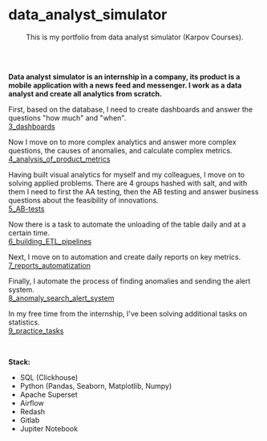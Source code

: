 # data_analyst_simulator

<div align="center">
  
This is my portfolio from data analyst simulator (Karpov Courses).
  
</div>
<br>
<br>

**Data analyst simulator is an internship in a company, its product is a mobile application with a news feed and messenger. I work as a data analyst and create all analytics from scratch.**


First, based on the database, I need to create dashboards and answer the questions "how much" and "when".
<br>
[3_dashboards](https://github.com/artem-maslov/data_analyst_simulator_KC/tree/main/3_dashboards)


Now I move on to more complex analytics and answer more complex questions, the causes of anomalies, and calculate complex metrics. 
<br>
[4_analysis_of_product_metrics](https://github.com/artem-maslov/data_analyst_simulator_KC/tree/main/4_analysis_of_product_metrics)

Having built visual analytics for myself and my colleagues, I move on to solving applied problems. There are 4 groups hashed with salt, and with them I need to first the AA testing, then the AB testing and answer business questions about the feasibility of innovations.
<br>
[5_AB-tests](https://github.com/artem-maslov/data_analyst_simulator_KC/tree/main/5_AB-tests)

Now there is a task to automate the unloading of the table daily and at a certain time. 
<br>
[6_building_ETL_pipelines](https://github.com/artem-maslov/data_analyst_simulator_KC/tree/main/6_building_ETL_pipelines)

Next, I move on to automation and create daily reports on key metrics. 
<br>
[7_reports_automatization](https://github.com/artem-maslov/data_analyst_simulator_KC/tree/main/7_reports_automatization)

Finally, I automate the process of finding anomalies and sending the alert system. 
<br>
[8_anomaly_search_alert_system](https://github.com/artem-maslov/data_analyst_simulator_KC/tree/main/8_anomaly_search_alert_system)

In my free time from the internship, I've been solving additional tasks on statistics. 
<br>
[9_practice_tasks](https://github.com/artem-maslov/data_analyst_simulator_KC/tree/main/9_practice_tasks)

<br>

**Stack:**
* SQL (Clickhouse)
* Python (Pandas, Seaborn, Matplotlib, Numpy)
* Apache Superset
* Airflow
* Redash
* Gitlab
* Jupiter Notebook

